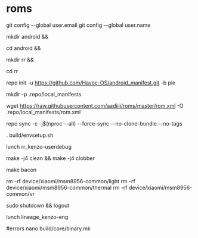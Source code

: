 # roms
git config --global user.email 
git config --global user.name 

mkdir android &&

cd android &&

mkdir rr &&

cd rr

repo init -u https://github.com/Havoc-OS/android_manifest.git -b pie

mkdir -p .repo/local_manifests

wget https://raw.githubusercontent.com/aadiiii/roms/master/rom.xml -O .repo/local_manifests/rom.xml

repo sync -c -j$(nproc --all) --force-sync --no-clone-bundle --no-tags

. build/envsetup.sh

lunch rr_kenzo-userdebug

make -j4 clean && make -j4 clobber

make bacon 


rm -rf device/xiaomi/msm8956-common/light
rm -rf device/xiaomi/msm8956-common/thermal
rm -rf device/xiaomi/msm8956-common/vr





sudo shutdown && logout


lunch lineage_kenzo-eng


#errors
nano build/core/binary.mk



